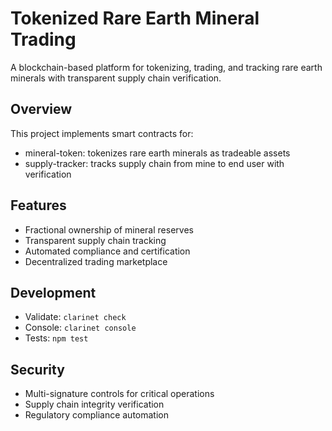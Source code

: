 # Tokenized Rare Earth Mineral Trading

A blockchain-based platform for tokenizing, trading, and tracking rare earth minerals with transparent supply chain verification.

## Overview
This project implements smart contracts for:
- mineral-token: tokenizes rare earth minerals as tradeable assets
- supply-tracker: tracks supply chain from mine to end user with verification

## Features
- Fractional ownership of mineral reserves
- Transparent supply chain tracking
- Automated compliance and certification
- Decentralized trading marketplace

## Development
- Validate: `clarinet check`
- Console: `clarinet console`  
- Tests: `npm test`

## Security
- Multi-signature controls for critical operations
- Supply chain integrity verification
- Regulatory compliance automation

